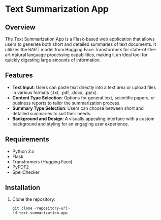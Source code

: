 # Text Summarization App

## Overview
The Text Summarization App is a Flask-based web application that allows users to generate both short and detailed summaries of text documents. It utilizes the BART model from Hugging Face Transformers for state-of-the-art natural language processing capabilities, making it an ideal tool for quickly digesting large amounts of information.

## Features
- **Text Input**: Users can paste text directly into a text area or upload files in various formats (.txt, .pdf, .docx, .pptx).
- **Content Type Selection**: Options for general text, scientific papers, or business reports to tailor the summarization process.
- **Summary Type Selection**: Users can choose between short and detailed summaries to suit their needs.
- **Background and Design**: A visually appealing interface with a custom background and styling for an engaging user experience.

## Requirements
- Python 3.x
- Flask
- Transformers (Hugging Face)
- PyPDF2
- SpellChecker

## Installation
1. Clone the repository:
   ```bash
   git clone <repository-url>
   cd text-summarization-app
